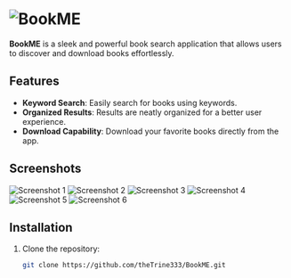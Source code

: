 # ![BookME](https://github.com/theTrine333/BookME-App/blob/main/iconBookeME.png)

**BookME** is a sleek and powerful book search application that allows users to discover and download books effortlessly.

## Features

- **Keyword Search**: Easily search for books using keywords.
- **Organized Results**: Results are neatly organized for a better user experience.
- **Download Capability**: Download your favorite books directly from the app.

## Screenshots

![Screenshot 1](https://github.com/theTrine333/BookME-App/blob/main/images/0.png)
![Screenshot 2](https://github.com/theTrine333/BookME-App/blob/main/images/1.png)
![Screenshot 3](https://github.com/theTrine333/BookME-App/blob/main/images/2.png)
![Screenshot 4](https://github.com/theTrine333/BookME-App/blob/main/images/3.png)
![Screenshot 5](https://github.com/theTrine333/BookME-App/blob/main/images/4.png)
![Screenshot 6](https://github.com/theTrine333/BookME-App/blob/main/images/5.png)

## Installation

1. Clone the repository:

   ```bash
   git clone https://github.com/theTrine333/BookME.git
